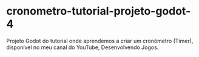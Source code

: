 # cronometro-tutorial-projeto-godot-4
Projeto Godot do tutorial onde aprendemos a criar um cronômetro (Timer), disponível no meu canal do YouTube, Desenvolvendo Jogos.
